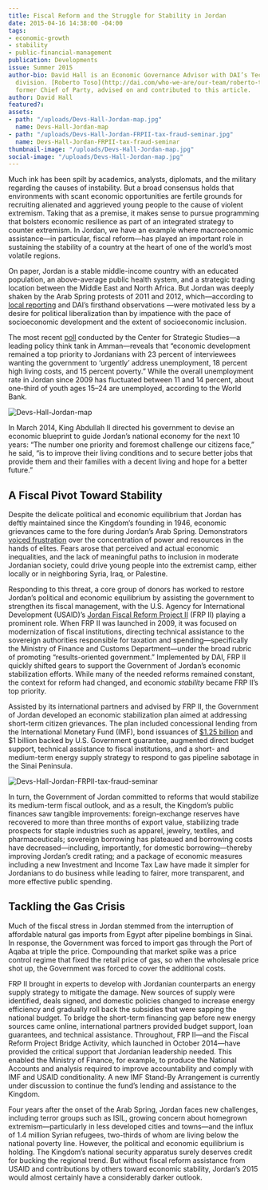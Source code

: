 ```yaml
---
title: Fiscal Reform and the Struggle for Stability in Jordan
date: 2015-04-16 14:38:00 -04:00
tags:
- economic-growth
- stability
- public-financial-management
publication: Developments
issue: Summer 2015
author-bio: David Hall is an Economic Governance Advisor with DAI’s Technical Services
  division. [Roberto Toso](http://dai.com/who-we-are/our-team/roberto-toso), FRP II’s
  former Chief of Party, advised on and contributed to this article.
author: David Hall
featured?: 
assets:
- path: "/uploads/Devs-Hall-Jordan-map.jpg"
  name: Devs-Hall-Jordan-map
- path: "/uploads/Devs-Hall-Jordan-FRPII-tax-fraud-seminar.jpg"
  name: Devs-Hall-Jordan-FRPII-tax-fraud-seminar
thumbnail-image: "/uploads/Devs-Hall-Jordan-map.jpg"
social-image: "/uploads/Devs-Hall-Jordan-map.jpg"
---
```


Much ink has been spilt by academics, analysts, diplomats, and the military regarding the causes of instability. But a broad consensus holds that environments with scant economic opportunities are fertile grounds for recruiting alienated and aggrieved young people to the cause of violent extremism. Taking that as a premise, it makes sense to pursue programming that bolsters economic resilience as part of an integrated strategy to counter extremism. In Jordan, we have an example where macroeconomic assistance—in particular, fiscal reform—has played an important role in sustaining the stability of a country at the heart of one of the world’s most volatile regions.



On paper, Jordan is a stable middle-income country with an educated population, an above-average public health system, and a strategic trading location between the Middle East and North Africa. But Jordan was deeply shaken by the Arab Spring protests of 2011 and 2012, which—according to [local reporting](http://www.theatlantic.com/international/archive/2013/07/in-jordan-the-arab-spring-isnt-over/277964/) and DAI’s firsthand observations —were motivated less by a desire for political liberalization than by impatience with the pace of socioeconomic development and the extent of socioeconomic inclusion. 

The most recent [poll](http://www.jcss.org/Photos/635608078830183108.pdf) conducted by the Center for Strategic Studies—a leading policy think tank in Amman—reveals that “economic development remained a top priority to Jordanians with 23 percent of interviewees wanting the government to ‘urgently’ address unemployment, 18 percent high living costs, and 15 percent poverty.” While the overall unemployment rate in Jordan since 2009 has fluctuated between 11 and 14 percent, about one-third of youth ages 15–24 are unemployed, according to the World Bank.

![Devs-Hall-Jordan-map](/uploads/Devs-Hall-Jordan-map.jpg) 

In March 2014, King Abdullah II directed his government to devise an economic blueprint to guide Jordan’s national economy for the next 10 years: “The number one priority and foremost challenge our citizens face,” he said, “is to improve their living conditions and to secure better jobs that provide them and their families with a decent living and hope for a better future.”

## A Fiscal Pivot Toward Stability

Despite the delicate political and economic equilibrium that Jordan has deftly maintained since the Kingdom’s founding in 1946, economic grievances came to the fore during Jordan’s Arab Spring. Demonstrators [voiced frustration](http://www.npr.org/blogs/parallels/2013/07/01/196656296/stability-or-democracy-in-jordan-its-a-fragile-balance) over the concentration of power and resources in the hands of elites.  Fears arose that perceived and actual economic inequalities, and the lack of meaningful paths to inclusion in moderate Jordanian society, could drive young people into the extremist camp, either locally or in neighboring Syria, Iraq, or Palestine.

Responding to this threat, a core group of donors has worked to restore Jordan’s political and economic equilibrium by assisting the government to strengthen its fiscal management, with the U.S. Agency for International Development (USAID)’s [Jordan Fiscal Reform Project II](http://dai.com/our-work/projects/jordan-fiscal-reform-project-ii-and-bridge-activity-frp-ii-frp-bridge) (FRP II) playing a prominent role. When FRP II was launched in 2009, it was focused on modernization of fiscal institutions, directing technical assistance to the sovereign authorities responsible for taxation and spending—specifically the Ministry of Finance and Customs Department—under the broad rubric of promoting “results-oriented government.” Implemented by DAI, FRP II quickly shifted gears to support the Government of Jordan’s economic stabilization efforts. While many of the needed reforms remained constant, the context for reform had changed, and economic *stability* became FRP II’s top priority. 

Assisted by its international partners and advised by FRP II, the Government of Jordan developed an economic stabilization plan aimed at addressing short-term citizen grievances. The plan included concessional lending from the International Monetary Fund (IMF), bond issuances of [$1.25 billion](http://dai-global-developments.com/articles/fiscal-project-helps-jordan-issue-bond/) and $1 billion backed by U.S. Government guarantee, augmented direct budget support, technical assistance to fiscal institutions, and a short- and medium-term energy supply strategy to respond to gas pipeline sabotage in the Sinai Peninsula.

![Devs-Hall-Jordan-FRPII-tax-fraud-seminar](/uploads/Devs-Hall-Jordan-FRPII-tax-fraud-seminar.jpg "FRP II training in Amman on addressing tax fraud.") 

In turn, the Government of Jordan committed to reforms that would stabilize its medium-term fiscal outlook, and as a result, the Kingdom’s public finances saw tangible improvements: foreign-exchange reserves have recovered to more than three months of export value, stabilizing trade prospects for staple industries such as apparel, jewelry, textiles, and pharmaceuticals; sovereign borrowing has plateaued and borrowing costs have decreased—including, importantly, for domestic borrowing—thereby improving Jordan’s credit rating; and a package of economic measures including a new Investment and Income Tax Law have made it simpler for Jordanians to do business while leading to fairer, more transparent, and more effective public spending.

## Tackling the Gas Crisis

Much of the fiscal stress in Jordan stemmed from the interruption of affordable natural gas imports from Egypt after pipeline bombings in Sinai. In response, the Government was forced to import gas through the Port of Aqaba at triple the price. Compounding that market spike was a price control regime that fixed the retail price of gas, so when the wholesale price shot up, the Government was forced to cover the additional costs.

FRP II brought in experts to develop with Jordanian counterparts an energy supply strategy to mitigate the damage. New sources of supply were identified, deals signed, and domestic policies changed to increase energy efficiency and gradually roll back the subsidies that were sapping the national budget. To bridge the short-term financing gap before new energy sources came online, international partners provided budget support, loan guarantees, and technical assistance. Throughout, FRP II—and the Fiscal Reform Project Bridge Activity, which launched in October 2014—have provided the critical support that Jordanian leadership needed. This enabled the Ministry of Finance, for example, to produce the National Accounts and analysis required to improve accountability and comply with IMF and USAID conditionality. A new IMF Stand-By Arrangement is currently under discussion to continue the fund’s lending and assistance to the Kingdom.

Four years after the onset of the Arab Spring, Jordan faces new challenges, including terror groups such as ISIL, growing concern about homegrown extremism—particularly in less developed cities and towns—and the influx of 1.4 million Syrian refugees, two-thirds of whom are living below the national poverty line. However, the political and economic equilibrium is holding. The Kingdom’s national security apparatus surely deserves credit for bucking the regional trend. But without fiscal reform assistance from USAID and contributions by others toward economic stability, Jordan’s 2015 would almost certainly have a considerably darker outlook.
